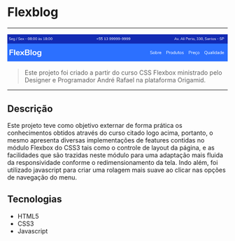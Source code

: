 # Flexblog
---
[![Foto do projeto](./img/flexblog.png)](https://diglopes.github.io/flexblog/)
>Este projeto foi criado a partir do curso CSS Flexbox ministrado pelo Designer e Programador André Rafael na plataforma Origamid. 
---

## Descrição

Este projeto teve como objetivo externar de forma prática os conhecimentos obtidos através do curso citado logo acima, portanto, o mesmo apresenta diversas implementações de features contidas no módulo Flexbox do CSS3 tais como o controle de layout da página, e as facilidades que são trazidas neste módulo para uma adaptação mais fluida da responsividade conforme o redimensionamento da tela. Indo além, foi utilizado javascript para criar uma rolagem mais suave ao clicar nas opções de navegação do menu.

## Tecnologias 

- HTML5
- CSS3
- Javascript
